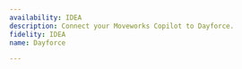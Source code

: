 ```yaml
---
availability: IDEA
description: Connect your Moveworks Copilot to Dayforce.
fidelity: IDEA
name: Dayforce

---
```

